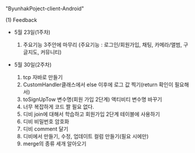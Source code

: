 "ByunhakPoject-client-Android"

(1) Feedback

- 5월 23일(1주차)

  1) 주요기능 3주안에 마무리 (주요기능 : 로그인/회원가입, 채팅, 카메라/앨범, 구글지도, 커뮤니티)

- 5월 30일(2주차)

  1) tcp 자바로 만들기
  2) CustomHandler클래스에서 else 이후에 로그 값 찍기(return 확인이 필요해서)
  3) toSignUpTow 변수명(회원 가입 2단계) 액티비티 변수명 바꾸기
  4) 너무 복잡하게 코드 짤 필요 없다.
  5) 디비 join에 대해서 학습하고 회원가입 2단계 테이블에 사용하기
  6) 디비 비밀번호 암호화
  7) 디비 comment 달기
  8) 디비에서 만들기, 수정, 업데이트 컬럼 만들기(필요 시에만)
  9) merge의 종류 세개 알아오기

